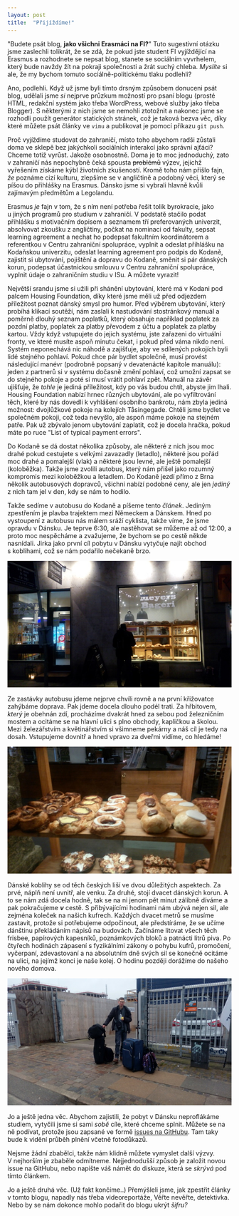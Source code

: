 ```yaml
---
layout: post
title:  "Přijíždíme!"
---
```


"Budete psát blog, <b>jako všichni Erasmáci na FI?</b>"
Tuto sugestivní otázku jsme zaslechli tolikrát, že se zdá, že
pokud jste student FI vyjíždějící na Erasmus a rozhodnete se nepsat blog,
stanete se sociálním vyvrhelem, který bude navždy žít na pokraji společnosti a žrát suchý chleba.
*Myslíte* si ale, že my bychom tomuto sociálně-politickému tlaku podlehli?

Ano, podlehli.
Když už jsme byli tímto drsným způsobem donuceni psát blog,
udělali jsme *si* nejprve průzkum možností pro psaní blogu (prosté HTML, redakční systém jako třeba WordPress, webové služby jako třeba Blogger). S&nbsp;některými z&nbsp;nich jsme se nemohli ztotožnit
a nakonec jsme se rozhodli použít generátor statických stránek,
což je taková bezva věc, díky které můžete psát články ve `vimu` a publikovat je pomocí příkazu `git push`.

Proč vyjíždíme studovat do zahraničí, místo toho abychom radši zůstali doma ve sklepě bez jakýchkoli sociálních interakcí jako správní ajťáci?
Chceme totiž vyrůst. Jakože osobnostně. Doma je to moc jednoduchý, zato v&nbsp;zahraničí nás nepochybně čeká spousta <s>problémů</s> výzev, jejichž vyřešením získáme kýbl životních zkušeností.
Kromě toho nám přišlo fajn, *že* poznáme cizí kulturu, zlepšíme se v&nbsp;angličtině a podobný věci, který se píšou do přihlášky na Erasmus.
Dánsko jsme si vybrali hlavně kvůli zajímavým předmětům a Legolandu.

Erasmus *je* fajn v&nbsp;tom, že s&nbsp;ním není potřeba řešit tolik byrokracie, jako u&nbsp;jiných programů pro studium v&nbsp;zahraničí.
V&nbsp;podstatě stačilo podat přihlášku s&nbsp;motivačním dopisem a seznamem tří preferovaných univerzit,
absolvovat zkoušku z&nbsp;angličtiny, počkat na nominaci od fakulty, sepsat learning agreement a nechat ho podepsat fakultním koordinátorem a referentkou v&nbsp;Centru zahraniční spolupráce, vyplnit a odeslat přihlášku na Kodaňskou univerzitu, odeslat learning agreement pro podpis do Kodaně,
zajistit si ubytování, pojištění a dopravu do Kodaně, směnit si pár dánských korun, podepsat účastnickou smlouvu v&nbsp;Centru zahraniční spolupráce, vyplnit údaje o&nbsp;zahraničním studiu v&nbsp;ISu. A&nbsp;můžete vyrazit!

Největší srandu jsme si užili při shánění ubytování, které má v&nbsp;Kodani pod palcem Housing Foundation, díky které jsme měli už před odjezdem příležitost poznat dánský smysl pro humor.
Před výběrem ubytování, který probíhá klikací soutěží, nám zaslali k&nbsp;nastudování stostránkový manuál a poměrně dlouhý seznam poplatků, který obsahuje například poplatek za pozdní platby, poplatek za platby převodem z&nbsp;účtu a poplatek za platby kartou.
Vždy když vstupujete do jejich systému, jste zařazeni do virtuální fronty, ve které musíte aspoň minutu čekat, i pokud před váma nikdo není.
Systém neponechává nic náhodě a zajišťuje, aby ve sdílených pokojích byli lidé stejného pohlaví.
Pokud chce pár bydlet společně, musí provést následující manévr (podrobně popsaný v&nbsp;devatenácté kapitole manuálu): jeden z&nbsp;partnerů si v&nbsp;systému dočasně změní pohlaví, což umožní zapsat se do stejného pokoje a poté si musí vrátit pohlaví zpět. Manuál na závěr ujišťuje, že *tohle* je jediná příležitost, kdy po vás budou chtít, abyste jim lhali.
Housing Foundation nabízí hrnec různých ubytování, ale po vyfiltrování těch, které by nás dovedli k&nbsp;vyhlášení osobního bankrotu, nám zbyla jediná možnost: dvojlůžkové pokoje na kolejích Tåsingegade.
Chtěli jsme bydlet ve společném pokoji, což teda nevyšlo, ale aspoň máme pokoje na stejném patře.
Pak už zbývalo jenom ubytování zaplatit, což je docela hračka, pokud máte po ruce "List of typical payment errors".

Do Kodaně se dá dostat několika způsoby, ale některé z&nbsp;nich jsou moc drahé pokud cestujete s&nbsp;velkými zavazadly (letadlo), některé jsou pořád moc drahé a pomalejší (vlak) a některé jsou levné, ale ještě pomalejší (koloběžka).
Takže jsme zvolili autobus, který nám přišel jako rozumný kompromis mezi koloběžkou a letadlem.
Do Kodaně jezdí přímo z&nbsp;Brna několik autobusových dopravců, všichni nabízí podobné ceny, ale jen *jediný* z&nbsp;nich tam jel v&nbsp;den, kdy se nám to hodilo.

Takže sedíme v&nbsp;autobusu do Kodaně a píšeme tento *článek*.
Jediným zpestřením je plavba trajektem mezi Německem a Dánskem.
Hned po vystoupení z&nbsp;autobusu nás málem sráží cyklista, takže víme, že jsme opravdu v&nbsp;Dánsku.
Je teprve 6:30, ale nastěhovat se můžeme až od 12:00, a proto moc nespěcháme a zvažujeme, že bychom se po cestě někde nasnídali.
Jirka jako první cíl pobytu v&nbsp;Dánsku vytyčuje najít obchod s&nbsp;koblihami, což se nám podařilo nečekaně brzo.


<a class="fancybox" rel="group" href="../img/pekarna.jpg"><img src="../img/pekarna.sm.jpg" alt="Pekárna" /></a>

Ze zastávky autobusu jdeme nejprve chvíli rovně a na první křižovatce zahýbáme doprava.
Pak jdeme docela dlouho podél trati.
Za hřbitovem, *který* je obehnán zdí, procházíme dvakrát hned za sebou pod železničním mostem a ocitáme se na hlavní ulici s&nbsp;plno obchody, kapličkou a školou.
Mezi železářstvím a květinářstvím si všimneme pekárny a náš cíl je tedy na dosah. Vstupujeme dovnitř a hned vpravo za dveřmi vidíme, co hledáme!

<a class="fancybox" rel="group" href="../img/koblih.jpg"><img src="../img/koblih.sm.jpg" alt="Koblih" /></a>

Dánské koblihy se od těch českých liší ve dvou důležitých aspektech.
Za prvé, náplň není uvnitř, ale venku.
Za druhé, stojí dvacet dánských korun. A to se nám zdá docela hodně, tak se na ni jenom pět minut zálibně díváme a pak pokračujeme __*v*__ cestě.
S&nbsp;přibývajícími hodinami nám ubývá nejen sil, ale zejména koleček na našich kufrech.
Každých dvacet metrů se musíme zastavit, protože si potřebujeme odpočinout, ale předstíráme, že se učíme dánštinu překládáním nápisů na budovách.
Začínáme litovat všech těch frisbee, papírových kapesníků, poznámkových bloků a patnácti litrů piva.
Po čtyřech hodinách zápasení s&nbsp;fyzikálními zákony o&nbsp;pohybu kufrů, promočení, vyčerpaní, zdevastovaní a na absolutním dně svých sil se konečně ocitáme na ulici, na jejímž konci je naše kolej.
O&nbsp;hodinu později dorážíme do našeho nového domova.

<a class="fancybox" rel="group" href="../img/tom-a-jablko.jpg"><img src="../img/tom-a-jablko.sm.jpg" alt="Tom a jablko" /></a>

Jo a ještě jedna věc.
Abychom zajistili, že pobyt v&nbsp;Dánsku neproflákáme studiem, vytyčili jsme si sami *sobě* cíle, které chceme splnit.
Můžete se na ně podívat, protože jsou zapsané ve formě [issues na GitHubu](https://github.com/effa/erasmus/issues).
Tam taky bude k&nbsp;vidění průběh plnění včetně fotodůkazů.

Nejsme žádní zbabělci, takže nám klidně můžete vymyslet další výzvy. V&nbsp;nejhorším je zbaběle odmítneme.
Nejjednodušší způsob je založit novou issue na GitHubu, nebo napište váš námět do diskuze, která se *skrývá* pod tímto článkem.

Jo a ještě druhá věc. (Už fakt končíme..) Přemýšleli jsme, jak zpestřit články v&nbsp;tomto blogu,
napadly nás třeba videoreportáže, Věřte nevěřte, detektivka.
Nebo by se nám dokonce mohlo podařit do blogu ukrýt *šifru?*
